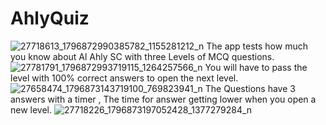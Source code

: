 # AhlyQuiz
![27718613_1796872990385782_1155281212_n](https://user-images.githubusercontent.com/27066883/35840763-e5ed7fc6-0b00-11e8-971d-44ca9fc7d26a.png)
The app tests how much you know about Al Ahly SC with three Levels of MCQ questions.
![27781791_1796872993719115_1264257566_n](https://user-images.githubusercontent.com/27066883/35840868-63d57eac-0b01-11e8-8892-e546235995f8.png)
You will have to pass the level with 100% correct answers to open the next level.
![27658474_1796873143719100_769823941_n](https://user-images.githubusercontent.com/27066883/35840904-a2350758-0b01-11e8-88ec-ee014547ace5.png)
The Questions have 3 answers with a timer , The time for answer getting lower when you open a new level.
![27718226_1796873197052428_1377279284_n](https://user-images.githubusercontent.com/27066883/35840912-b71bd3b8-0b01-11e8-907e-dfbcd48e8a09.png)
